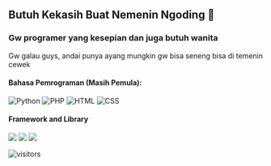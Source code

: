 ## Butuh Kekasih Buat Nemenin Ngoding 🥺
### Gw programer yang kesepian dan juga butuh wanita
Gw galau guys, andai punya ayang mungkin gw bisa seneng bisa di temenin cewek

#### Bahasa Pemrograman (Masih Pemula):

![Python](https://img.shields.io/badge/Python-3776AB?style=flat&logo=python&logoColor=white)
![PHP](https://img.shields.io/badge/PHP-777BB4?style=flat&logo=php&logoColor=white)
![HTML](https://img.shields.io/badge/HTML-E34F26?style=flat&logo=html5&logoColor=white)
![CSS](https://img.shields.io/badge/CSS-1572B6?style=flat&logo=css3&logoColor=white)

#### Framework and Library
![](https://img.shields.io/badge/Tailwind_CSS-38B2AC?style=for-the-badge&logo=tailwind-css&logoColor=white)
![](https://img.shields.io/badge/Codeigniter-EF4223?style=for-the-badge&logo=codeigniter&logoColor=white)
![](https://img.shields.io/badge/Laravel-FF2D20?style=for-the-badge&logo=laravel&logoColor=white)


![visitors](https://visitor-badge.laobi.icu/badge?page_id=rizko77)

